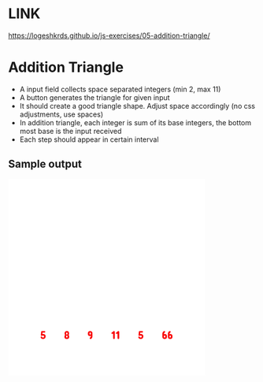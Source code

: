 # LINK
https://logeshkrds.github.io/js-exercises/05-addition-triangle/

# Addition Triangle

- A input field collects space separated integers (min 2, max 11)
- A button generates the triangle for given input
- It should create a good triangle shape. Adjust space accordingly (no css adjustments, use spaces)
- In addition triangle, each integer is sum of its base integers, the bottom most base is the input received
- Each step should appear in certain interval

## Sample output

![](./triangle-addition.gif)
